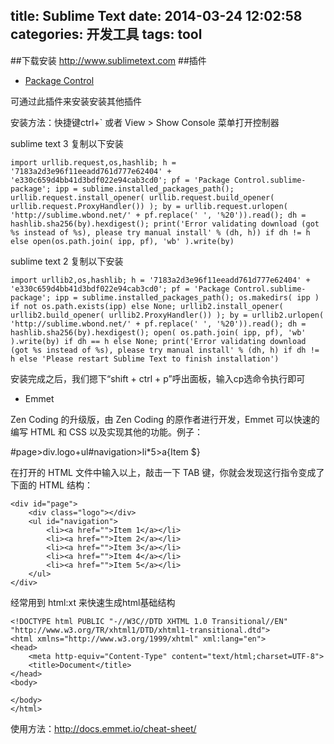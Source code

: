 title: Sublime Text
date: 2014-03-24 12:02:58
categories: 开发工具
tags: tool
---
##下载安装
<http://www.sublimetext.com>
##插件
- [Package Control](https://sublime.wbond.net)

可通过此插件来安装安装其他插件

安装方法：快捷键ctrl+` 或者 View > Show Console 菜单打开控制器

sublime text 3 复制以下安装

	import urllib.request,os,hashlib; h = '7183a2d3e96f11eeadd761d777e62404' + 'e330c659d4bb41d3bdf022e94cab3cd0'; pf = 'Package Control.sublime-package'; ipp = sublime.installed_packages_path(); urllib.request.install_opener( urllib.request.build_opener( urllib.request.ProxyHandler()) ); by = urllib.request.urlopen( 'http://sublime.wbond.net/' + pf.replace(' ', '%20')).read(); dh = hashlib.sha256(by).hexdigest(); print('Error validating download (got %s instead of %s), please try manual install' % (dh, h)) if dh != h else open(os.path.join( ipp, pf), 'wb' ).write(by)

 sublime text 2 复制以下安装

 	import urllib2,os,hashlib; h = '7183a2d3e96f11eeadd761d777e62404' + 'e330c659d4bb41d3bdf022e94cab3cd0'; pf = 'Package Control.sublime-package'; ipp = sublime.installed_packages_path(); os.makedirs( ipp ) if not os.path.exists(ipp) else None; urllib2.install_opener( urllib2.build_opener( urllib2.ProxyHandler()) ); by = urllib2.urlopen( 'http://sublime.wbond.net/' + pf.replace(' ', '%20')).read(); dh = hashlib.sha256(by).hexdigest(); open( os.path.join( ipp, pf), 'wb' ).write(by) if dh == h else None; print('Error validating download (got %s instead of %s), please try manual install' % (dh, h) if dh != h else 'Please restart Sublime Text to finish installation')


安装完成之后，我们摁下“shift + ctrl + p”呼出面板，输入cp选命令执行即可
<!--more-->
- Emmet

 Zen Coding 的升级版，由 Zen Coding 的原作者进行开发，Emmet 可以快速的编写 HTML 和 CSS 以及实现其他的功能。例子：
 
 #page>div.logo+ul#navigation>li*5>a{Item $}
 
在打开的 HTML 文件中输入以上，敲击一下 TAB 键，你就会发现这行指令变成了下面的 HTML 结构：

	<div id="page">
    	<div class="logo"></div>
    	<ul id="navigation">
        	<li><a href="">Item 1</a></li>
        	<li><a href="">Item 2</a></li>
        	<li><a href="">Item 3</a></li>
        	<li><a href="">Item 4</a></li>
        	<li><a href="">Item 5</a></li>
    	</ul>
	</div>

经常用到 html:xt 来快速生成html基础结构

	<!DOCTYPE html PUBLIC "-//W3C//DTD XHTML 1.0 Transitional//EN" "http://www.w3.org/TR/xhtml1/DTD/xhtml1-transitional.dtd">
	<html xmlns="http://www.w3.org/1999/xhtml" xml:lang="en">
	<head>
		<meta http-equiv="Content-Type" content="text/html;charset=UTF-8">
		<title>Document</title>
	</head>
	<body>
		
	</body>
	</html>

使用方法：<http://docs.emmet.io/cheat-sheet/>